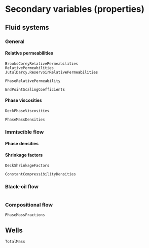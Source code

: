 # Secondary variables (properties)

## Fluid systems

### General

#### Relative permeabilities

```@docs
BrooksCoreyRelativePermeabilities
RelativePermeabilities
JutulDarcy.ReservoirRelativePermeabilities
```

```@docs
PhaseRelativePermeability
```

```@docs
EndPointScalingCoefficients
```

#### Phase viscosities

```@docs
DeckPhaseViscosities
```

```@docs
PhaseMassDensities
```

### Immiscible flow

#### Phase densities

#### Shrinkage factors

```@docs
DeckShrinkageFactors
```

```@docs
ConstantCompressibilityDensities
```

### Black-oil flow

```@docs
```

### Compositional flow

```@docs
PhaseMassFractions
```

## Wells

```@docs
TotalMass
```
